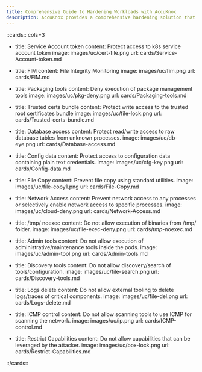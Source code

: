 ```yaml
---
title: Comprehensive Guide to Hardening Workloads with AccuKnox
description: AccuKnox provides a comprehensive hardening solution that helps you secure your Kubernetes workloads by enforcing security policies and best practices.
---
```

[comment]: <> (This is an auto-generated file. Do not edit manually.)

::cards:: cols=3

- title: Service Account token
  content: Protect access to k8s service account token
  image: images/uc/cert-file.png
  url: cards/Service-Account-token.md

- title: FIM
  content: File Integrity Monitoring
  image: images/uc/fim.png
  url: cards/FIM.md

- title: Packaging tools
  content: Deny execution of package management tools
  image: images/uc/pkg-deny.png
  url: cards/Packaging-tools.md

- title: Trusted certs bundle
  content: Protect write access to the trusted root certificates bundle
  image: images/uc/file-lock.png
  url: cards/Trusted-certs-bundle.md

- title: Database access
  content: Protect read/write access to raw database tables from unknown processes.
  image: images/uc/db-eye.png
  url: cards/Database-access.md

- title: Config data
  content: Protect access to configuration data containing plain text credentials.
  image: images/uc/cfg-key.png
  url: cards/Config-data.md

- title: File Copy
  content: Prevent file copy using standard utilities.
  image: images/uc/file-copy1.png
  url: cards/File-Copy.md

- title: Network Access
  content: Prevent network access to any processes or selectively enable network access to specific processes.
  image: images/uc/cloud-deny.png
  url: cards/Network-Access.md

- title: /tmp/ noexec
  content: Do not allow execution of binaries from /tmp/ folder.
  image: images/uc/file-exec-deny.png
  url: cards/_tmp_-noexec.md

- title: Admin tools
  content: Do not allow execution of administrative/maintenance tools inside the pods.
  image: images/uc/admin-tool.png
  url: cards/Admin-tools.md

- title: Discovery tools
  content: Do not allow discovery/search of tools/configuration.
  image: images/uc/file-search.png
  url: cards/Discovery-tools.md

- title: Logs delete
  content: Do not allow external tooling to delete logs/traces of critical components.
  image: images/uc/file-del.png
  url: cards/Logs-delete.md

- title: ICMP control
  content: Do not allow scanning tools to use ICMP for scanning the network.
  image: images/uc/ip.png
  url: cards/ICMP-control.md

- title: Restrict Capabilities
  content: Do not allow capabilities that can be leveraged by the attacker.
  image: images/uc/box-lock.png
  url: cards/Restrict-Capabilities.md

::/cards::

